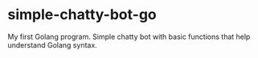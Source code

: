 # simple-chatty-bot-go
My first Golang program. Simple chatty bot with basic functions that help understand Golang syntax.

